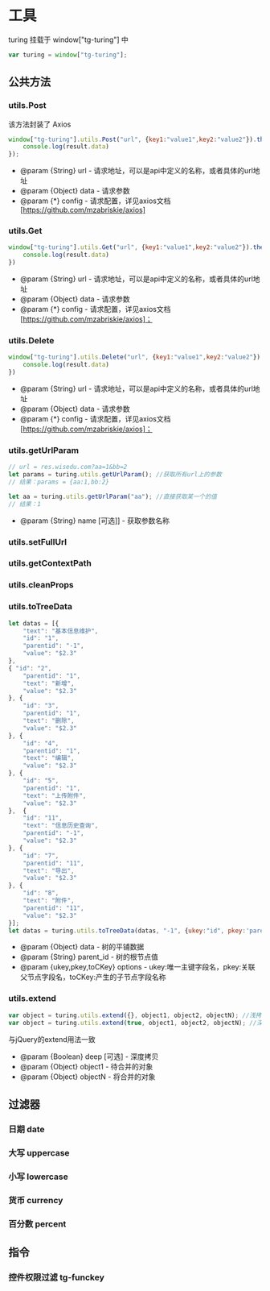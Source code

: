 # 工具

turing 挂载于 window["tg-turing"] 中

```js
var turing = window["tg-turing"];
```

## 公共方法

### utils.Post

该方法封装了 Axios

```js
window["tg-turing"].utils.Post("url", {key1:"value1",key2:"value2"}).then(result => {
    console.log(result.data)
});
```

* @param {String} url - 请求地址，可以是api中定义的名称，或者具体的url地址
* @param {Object} data - 请求参数
* @param {*} config - 请求配置，详见axios文档 [https://github.com/mzabriskie/axios]


### utils.Get

```js
window["tg-turing"].utils.Get("url", {key1:"value1",key2:"value2"}).then(results => {
    console.log(result.data)
})
```

 * @param {String} url - 请求地址，可以是api中定义的名称，或者具体的url地址
 * @param {Object} data - 请求参数
 * @param {*} config - 请求配置，详见axios文档 [https://github.com/mzabriskie/axios]；


### utils.Delete

```js
window["tg-turing"].utils.Delete("url", {key1:"value1",key2:"value2"}).then(results => {
    console.log(result.data)
})
```

 * @param {String} url - 请求地址，可以是api中定义的名称，或者具体的url地址
 * @param {Object} data - 请求参数
 * @param {*} config - 请求配置，详见axios文档 [https://github.com/mzabriskie/axios]；


### utils.getUrlParam

```js
// url = res.wisedu.com?aa=1&bb=2
let params = turing.utils.getUrlParam(); //获取所有url上的参数
// 结果：params = {aa:1,bb:2}

let aa = turing.utils.getUrlParam("aa"); //直接获取某一个的值
// 结果：1
```

 * @param {String} name [可选]] - 获取参数名称


### utils.setFullUrl

### utils.getContextPath

### utils.cleanProps

### utils.toTreeData

```js
let datas = [{
    "text": "基本信息维护",
    "id": "1",
    "parentid": "-1",
    "value": "$2.3"
},
{ "id": "2",
    "parentid": "1",
    "text": "新增",
    "value": "$2.3"
}, {
    "id": "3",
    "parentid": "1",
    "text": "删除",
    "value": "$2.3"
}, {
    "id": "4",
    "parentid": "1",
    "text": "编辑",
    "value": "$2.3"
}, {
    "id": "5",
    "parentid": "1",
    "text": "上传附件",
    "value": "$2.3"
},  {
    "id": "11",
    "text": "信息历史查询",
    "parentid": "-1",
    "value": "$2.3"
}, {
    "id": "7",
    "parentid": "11",
    "text": "导出",
    "value": "$2.3"
}, {
    "id": "8",
    "text": "附件",
    "parentid": "11",
    "value": "$2.3"
}];
let datas = turing.utils.toTreeData(datas, "-1", {ukey:"id", pkey:'parentid', toCKey:'children'})
```

 * @param {Object} data - 树的平铺数据
 * @param {String} parent_id - 树的根节点值
 * @param {ukey,pkey,toCKey} options - ukey:唯一主键字段名，pkey:关联父节点字段名，toCKey:产生的子节点字段名称


### utils.extend

```js
var object = turing.utils.extend({}, object1, object2, objectN); //浅拷贝
var object = turing.utils.extend(true, object1, object2, objectN); //深拷贝
```

与jQuery的extend用法一致

 * @param {Boolean} deep [可选] - 深度拷贝
 * @param {Object} object1 - 待合并的对象
 * @param {Object} objectN - 将合并的对象


## 过滤器

### 日期 date

### 大写 uppercase

### 小写 lowercase

### 货币 currency

### 百分数 percent


## 指令

### 控件权限过滤 tg-funckey

